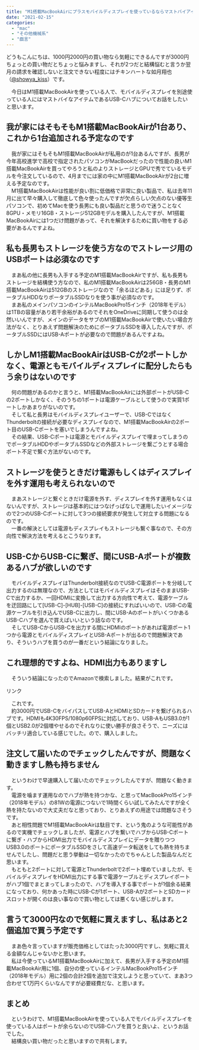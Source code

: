 ```yaml
---
title: "M1搭載MacBookAirにプラスモバイルディスプレイを使っているならマストバイアイテム：USC-Cハブ"
date: "2021-02-15"
categories: 
  - "mac"
  - "その他機械系"
  - "戯言"
---
```


どうもこんにちは、1000円2000円の買い物なら気軽にできるんですが3000円ちょっとの買い物だとちょっと悩みますし、それが2つだと結構悩むと言うか翌月の請求を確認しないと注文できない程度にはチキンハートな如月翔也（[@showya\_kiss](http://twitter.com/showya_kiss)）です。  
  
　今日はM1搭載MacBookAirを使っている人で、モバイルディスプレイを別途使っている人にはマストバイなアイテムであるUSB-Cハブについてお話をしたいと思います。  

## 我が家にはそもそもM1搭載MacBookAirが1台あり、これから1台追加される予定なのです

　我が家にはそもそもM1搭載MacBookAirが私用のが1台あるんですが、長男が今年高校進学で高校で指定されたパソコンがMacBookだったので性能の良いM1搭載MacBookAirを買ってやろうと私のよりストレージとGPUで秀でているモデルを今注文しているので、4月までには家の中にM1搭載MacBookAirが2台に増える予定なのです。  
　M1搭載MacBookAirは性能が良い割に低価格で非常に良い製品で、私は去年11月に出て早々購入して徹底して色々使ったんですが欠点らしい欠点のない優等生パソコンで、初めてMacを使う長男にも良い製品だと思うので迷うことなく8GPU・メモリ16GB・ストレージ512GBモデルを購入したんですが、M1搭載MacBookAirには1つだけ問題があって、それを解決するために買い物をする必要があるんですよね。  

## 私も長男もストレージを使う方なのでストレージ用のUSBポートは必須なのです

　まあ私の他に長男も入手する予定のM1搭載MacBookAirですが、私も長男もストレージを結構使う方なので、私のM1搭載MacBookAirは256GB・長男のM1搭載MacBookAirは512GBのストレージなので「余るほどある」には足りず、ポータブルHDDなりポータブルSSDなりを使う事が必須なのです。  
　まあ私のメインパソコンのインテルMacBookPro15インチ（2018年モデル）は1TBの容量があり若干余裕があるのでそれをOneDriveに同期して使うのは全然いいんですが、メインのデータをサブのM1搭載MacBookAirで使いたい場合方法がなく、とりあえず問題解決のためにポータブルSSDを導入したんですが、ポータブルSSDにはUSB-Aポートが必要なので問題があるんですよね。  

## しかしM1搭載MacBookAirはUSB-Cが2ポートしかなく、電源ともモバイルディスプレイに配分したらもう余りはないのです

　何の問題があるのかと言うと、M1搭載MacBookAirには外部ポートがUSB-Cの2ポートしかなく、そのうちの1ポートは電源ケーブルとして使うので実質1ポートしかあまりがないのです。  
　そして私と長男はモバイルディスプレイユーザーで、USB-CではなくThunderboltの接続が必要なディスプレイなので、M1搭載MacBookAirの2ポート目のUSB-Cポートを塞いでしまうんですよね。  
　その結果、USB-Cポートは電源とモバイルディスプレイで埋まってしまうのでポータブルHDDやポータブルSSDなどの外部ストレージを繋ごうとする場合ポート不足で繋ぐ方法がないのです。  

## ストレージを使うときだけ電源もしくはディスプレイを外す運用も考えられないので

　まあストレージと繋ぐときだけ電源を外す、ディスプレイを外す運用もなくはないんですが、ストレージは基本的にはつなげっぱなしで運用したいイメージなので2つのUSB-Cポートに対して3つの接続要求が発生して対立する問題になるのです。  
　一番の解決としては電源もディスプレイもストレージも繋ぐ事なので、その方向性で解決方法を考えるとこうなります。  

## USB-CからUSB-Cに繋ぎ、間にUSB-Aポートが複数あるハブが欲しいのです

　モバイルディスプレイはThunderbolt接続なのでUSB-C電源ポートを分岐して出力するのは無理なので、方法としてはモバイルディスプレイはそのままUSB-Cで出力するか、一回HDMIに変換して出力する方向性で考えて、電源ケーブルを迂回路にして\[USB-C\]-\[HUB\]-\[USB-C\]の接続にすればいいので、USB-Cの電源ケーブルを引き込んでUSB-Cに出力し、間にUSB-AのポートがいくつかあるUSB-Cハブを選んで買えばいいという話なのです。  
　そしてUSB-CからUSB-Cを出力する間にHDMIのポートがあれば電源ポート1つから電源とモバイルディスプレイとUSB-Aポートが出るので問題解決であり、そういうハブを買うのが一番だという結論になりました。  

## これ理想的ですよね、HDMI出力もありますし

　そういう結論になったのでAmazonで検索しました。結果がこれです。  
<script type="text/javascript">(function(b,c,f,g,a,d,e){b.MoshimoAffiliateObject=a;b[a]=b[a]||function(){arguments.currentScript=c.currentScript||c.scripts[c.scripts.length-2];(b[a].q=b[a].q||[]).push(arguments)};c.getElementById(a)||(d=c.createElement(f),d.src=g,d.id=a,e=c.getElementsByTagName("body")[0],e.appendChild(d))})(window,document,"script","//dn.msmstatic.com/site/cardlink/bundle.js?20210203","msmaflink");msmaflink({"n":"USB C ハブ 7-in-1 USB Type C ハブ ウルトラスリム USB C MacBook MacBook Pro\/Air\/ChromeBook\/Surface GO\/Pro7等対応 ドッキングステーション 4K HDMI出力 PD 充電対応 USB3.0 ハブ SD\/Micro SD カードリーダー マイクロ タイプC HDMI 変換 アダプタ(シルバー)","b":"Trevoz","t":"SB-827","d":"https:\/\/m.media-amazon.com","c_p":"\/images\/I","p":["\/41xxGjoF5UL.jpg","\/51VyfLPnXxL.jpg","\/41v2KCAHqoL.jpg","\/51EEE7RcFdL.jpg","\/41kfsA3Sx7L.jpg","\/51RjfQ1PqpL.jpg"],"u":{"u":"https:\/\/www.amazon.co.jp\/dp\/B08GS8P929","t":"amazon","r_v":""},"b_l":[{"id":1,"u_tx":"Amazonで見る","u_bc":"#f79256","u_url":"https:\/\/www.amazon.co.jp\/dp\/B08GS8P929","a_id":2093955,"p_id":170,"pl_id":27060,"pc_id":185,"s_n":"amazon","u_so":1},{"id":2,"u_tx":"楽天市場で見る","u_bc":"#f76956","u_url":"https:\/\/search.rakuten.co.jp\/search\/mall\/USB%20C%20%E3%83%8F%E3%83%96%207-in-1%20USB%C2%A0Type%20C%C2%A0%E3%83%8F%E3%83%96%20%E3%82%A6%E3%83%AB%E3%83%88%E3%83%A9%E3%82%B9%E3%83%AA%E3%83%A0%20USB%20C%20MacBook%20MacBook%20Pro%2FAir%2FChromeBook%2FSurface%20GO%2FPro7%E7%AD%89%E5%AF%BE%E5%BF%9C%20%E3%83%89%E3%83%83%E3%82%AD%E3%83%B3%E3%82%B0%E3%82%B9%E3%83%86%E3%83%BC%E3%82%B7%E3%83%A7%E3%83%B3%204K%20HDMI%E5%87%BA%E5%8A%9B%20PD%20%E5%85%85%E9%9B%BB%E5%AF%BE%E5%BF%9C%20USB3.0%20%E3%83%8F%E3%83%96%20SD%2FMicro%20SD%20%E3%82%AB%E3%83%BC%E3%83%89%E3%83%AA%E3%83%BC%E3%83%80%E3%83%BC%20%E3%83%9E%E3%82%A4%E3%82%AF%E3%83%AD%20%E3%82%BF%E3%82%A4%E3%83%97C%20HDMI%20%E5%A4%89%E6%8F%9B%20%E3%82%A2%E3%83%80%E3%83%97%E3%82%BF(%E3%82%B7%E3%83%AB%E3%83%90%E3%83%BC)\/","a_id":2093954,"p_id":54,"pl_id":27059,"pc_id":54,"s_n":"rakuten","u_so":2},{"id":3,"u_tx":"Yahoo!ショッピングで見る","u_bc":"#66a7ff","u_url":"https:\/\/shopping.yahoo.co.jp\/search?first=1\u0026p=USB%20C%20%E3%83%8F%E3%83%96%207-in-1%20USB%C2%A0Type%20C%C2%A0%E3%83%8F%E3%83%96%20%E3%82%A6%E3%83%AB%E3%83%88%E3%83%A9%E3%82%B9%E3%83%AA%E3%83%A0%20USB%20C%20MacBook%20MacBook%20Pro%2FAir%2FChromeBook%2FSurface%20GO%2FPro7%E7%AD%89%E5%AF%BE%E5%BF%9C%20%E3%83%89%E3%83%83%E3%82%AD%E3%83%B3%E3%82%B0%E3%82%B9%E3%83%86%E3%83%BC%E3%82%B7%E3%83%A7%E3%83%B3%204K%20HDMI%E5%87%BA%E5%8A%9B%20PD%20%E5%85%85%E9%9B%BB%E5%AF%BE%E5%BF%9C%20USB3.0%20%E3%83%8F%E3%83%96%20SD%2FMicro%20SD%20%E3%82%AB%E3%83%BC%E3%83%89%E3%83%AA%E3%83%BC%E3%83%80%E3%83%BC%20%E3%83%9E%E3%82%A4%E3%82%AF%E3%83%AD%20%E3%82%BF%E3%82%A4%E3%83%97C%20HDMI%20%E5%A4%89%E6%8F%9B%20%E3%82%A2%E3%83%80%E3%83%97%E3%82%BF(%E3%82%B7%E3%83%AB%E3%83%90%E3%83%BC)","a_id":2099557,"p_id":1225,"pl_id":27061,"pc_id":1925,"s_n":"yahoo","u_so":3}],"eid":"JdENC","s":"s"});</script>

リンク

　これです。  
　約3000円でUSB-CをバイパスしてUSB-AとHDMIとSDカードを繋げられるハブです。HDMIも4K30FPS/1080p60FPSに対応しており、USB-AもUSB3.0が1個とUSB2.0が2個増やせるのでそれなりに使い勝手が良さそうで、ニーズにはバッチリ適合している感じでした。ので、購入しました。  

## 注文して届いたのでチェックしたんですが、問題なく動きますし熱も持ちません

　というわけで早速購入して届いたのでチェックしたんですが、問題なく動きます。  
　電源を噛ます運用なのでハブが熱を持つかな、と思ってMacBookPro15インチ（2018年モデル）の81Wの電源につないで1時間くらい試してみたんですが全く熱を持たないので大丈夫だなと思っており、とりあえずの用途では問題なさそうです。  
　あと相性問題でM1搭載MacBookAirは駄目です、という鬼のような可能性があるので実機でチェックしましたが、電源とハブを繋いでハブからUSB-Cポートに繋ぎ・ハブからHDMI出力でモバイルディスプレイにデータを贈りつつUSB3.0のポートにポータブルSSDをさして高速データ転送をしても熱を持ちませんでしたし、問題だと思う挙動は一切なかったのでちゃんとした製品なんだと思います。  
　もともと2ポートに対して電源とThunderboltで2ポート埋めていましたが、モバイルディスプレイをHDMI出力にする事で電源ケーブルとディスプレイポートがハブ1個でまとまってしまったので、ハブを導入する事でポートが1個余る結果になっており、何かあった時にUSB-Cが1ポート、USB-Aが2ポートとSDカードスロットが開くのは良い事なので買い物としては悪くない感じがします。  

## 言うて3000円なので気軽に買えますし、私はあと2個追加で買う予定です

　まあ色々言っていますが販売価格としてはたった3000円ですし、気軽に買える金額なんじゃないかと思います。  
　私は今使っているM1搭載MacBookAirに加えて、長男が入手する予定のM1搭載MacBookAir用に1個、自分の使っているインテルMacBookPro15インチ（2018年モデル）用に2個の合計2個を追加で注文しようと思っていて、まあ3つ合わせて1万円くらいなんですが必要経費だな、と思います。

## まとめ

　というわけで、M1搭載MacBookAirを使っている人でモバイルディスプレイを使っている人はポートが余らないのでUSB-Cハブを買うと良いよ、というお話でした。  
　結構良い買い物だったと思いますので共有します。
